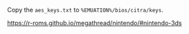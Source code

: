 Copy the `aes_keys.txt` to `%EMUATION%/bios/citra/keys`.  

https://r-roms.github.io/megathread/nintendo/#nintendo-3ds